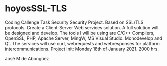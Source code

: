 # hoyosSSL-TLS
Coding Callenge Task Security
Security Project. Based on SSL/TLS protocols. Create a Client-Server Web services solution. A full solution will be designed and develop.
The tools I will be using are C/C++ Compilers, OpenSSL, PHP, Apache Server, MingW, MS Visual Studio. Monodevelop and Qt.
The services will use curl, webrequests and webresponses for platform intercommunications.
Project Init: Monday 18th of January 2021. 2000 hrs.

Josè M de Abongüez
